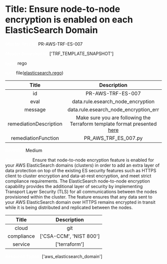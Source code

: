 



# Title: Ensure node-to-node encryption is enabled on each ElasticSearch Domain


***<font color="white">Master Test Id:</font>*** PR-AWS-TRF-ES-007

***<font color="white">Master Snapshot Id:</font>*** ['TRF_TEMPLATE_SNAPSHOT']

***<font color="white">type:</font>*** rego

***<font color="white">rule:</font>*** file([elasticsearch.rego])  
  
  
  
  

|Title|Description|
| :---: | :---: |
|id|PR-AWS-TRF-ES-007|
|eval|data.rule.esearch_node_encryption|
|message|data.rule.esearch_node_encryption_err|
|remediationDescription|Make sure you are following the Terraform template format presented <a href='https://registry.terraform.io/providers/hashicorp/aws/latest/docs/resources/elasticsearch_domain' target='_blank'>here</a>|
|remediationFunction|PR_AWS_TRF_ES_007.py|


***<font color="white">Severity:</font>*** Medium

***<font color="white">Description:</font>*** Ensure that node-to-node encryption feature is enabled for your AWS ElasticSearch domains (clusters) in order to add an extra layer of data protection on top of the existing ES security features such as HTTPS client to cluster encryption and data-at-rest encryption, and meet strict compliance requirements. The ElasticSearch node-to-node encryption capability provides the additional layer of security by implementing Transport Layer Security (TLS) for all communications between the nodes provisioned within the cluster. The feature ensures that any data sent to your AWS ElasticSearch domain over HTTPS remains encrypted in transit while it is being distributed and replicated between the nodes.  
  
  

|Title|Description|
| :---: | :---: |
|cloud|git|
|compliance|['CSA-CCM', 'NIST 800']|
|service|['terraform']|


***<font color="white">Resource Types:</font>*** ['aws_elasticsearch_domain']


[elasticsearch.rego]: https://github.com/prancer-io/prancer-compliance-test/tree/master/aws/terraform/elasticsearch.rego
